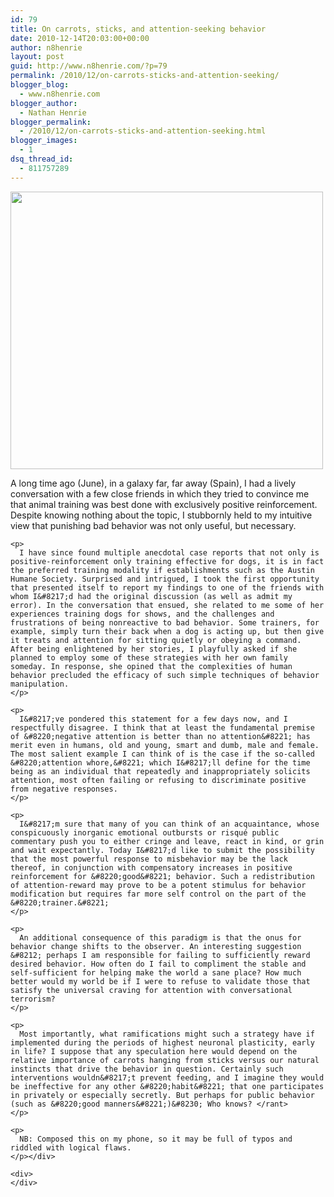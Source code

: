 ```yaml
---
id: 79
title: On carrots, sticks, and attention-seeking behavior
date: 2010-12-14T20:03:00+00:00
author: n8henrie
layout: post
guid: http://www.n8henrie.com/?p=79
permalink: /2010/12/on-carrots-sticks-and-attention-seeking/
blogger_blog:
  - www.n8henrie.com
blogger_author:
  - Nathan Henrie
blogger_permalink:
  - /2010/12/on-carrots-sticks-and-attention-seeking.html
blogger_images:
  - 1
dsq_thread_id:
  - 811757289
---
```

<div>
  <a href="http://www.n8henrie.com/wp-content/uploads/2012/09/p2261.jpg.scaled5001.jpg"><img src="http://www.n8henrie.com/wp-content/uploads/2012/09/p2261.jpg.scaled5001.jpg" width="500" height="444" /></a> 
  
  <p>
    A long time ago (June), in a galaxy far, far away (Spain), I had a lively conversation with a few close friends in which they tried to convince me that animal training was best done with exclusively positive reinforcement. Despite knowing nothing about the topic, I stubbornly held to my intuitive view that punishing bad behavior was not only useful, but necessary. 
    
    <p>
      I have since found multiple anecdotal case reports that not only is positive-reinforcement only training effective for dogs, it is in fact the preferred training modality if establishments such as the Austin Humane Society. Surprised and intrigued, I took the first opportunity that presented itself to report my findings to one of the friends with whom I&#8217;d had the original discussion (as well as admit my error). In the conversation that ensued, she related to me some of her experiences training dogs for shows, and the challenges and frustrations of being nonreactive to bad behavior. Some trainers, for example, simply turn their back when a dog is acting up, but then give it treats and attention for sitting quietly or obeying a command. After being enlightened by her stories, I playfully asked if she planned to employ some of these strategies with her own family someday. In response, she opined that the complexities of human behavior precluded the efficacy of such simple techniques of behavior manipulation.
    </p>
    
    <p>
      I&#8217;ve pondered this statement for a few days now, and I respectfully disagree. I think that at least the fundamental premise of &#8220;negative attention is better than no attention&#8221; has merit even in humans, old and young, smart and dumb, male and female. The most salient example I can think of is the case if the so-called &#8220;attention whore,&#8221; which I&#8217;ll define for the time being as an individual that repeatedly and inappropriately solicits attention, most often failing or refusing to discriminate positive from negative responses.
    </p>
    
    <p>
      I&#8217;m sure that many of you can think of an acquaintance, whose conspicuously inorganic emotional outbursts or risqué public commentary push you to either cringe and leave, react in kind, or grin and wait expectantly. Today I&#8217;d like to submit the possibility that the most powerful response to misbehavior may be the lack thereof, in conjunction with compensatory increases in positive reinforcement for &#8220;good&#8221; behavior. Such a redistribution of attention-reward may prove to be a potent stimulus for behavior modification but requires far more self control on the part of the &#8220;trainer.&#8221;
    </p>
    
    <p>
      An additional consequence of this paradigm is that the onus for behavior change shifts to the observer. An interesting suggestion &#8212; perhaps I am responsible for failing to sufficiently reward desired behavior. How often do I fail to compliment the stable and self-sufficient for helping make the world a sane place? How much better would my world be if I were to refuse to validate those that satisfy the universal craving for attention with conversational terrorism?
    </p>
    
    <p>
      Most importantly, what ramifications might such a strategy have if implemented during the periods of highest neuronal plasticity, early in life? I suppose that any speculation here would depend on the relative importance of carrots hanging from sticks versus our natural instincts that drive the behavior in question. Certainly such interventions wouldn&#8217;t prevent feeding, and I imagine they would be ineffective for any other &#8220;habit&#8221; that one participates in privately or especially secretly. But perhaps for public behavior (such as &#8220;good manners&#8221;)&#8230; Who knows? </rant>
    </p>
    
    <p>
      NB: Composed this on my phone, so it may be full of typos and riddled with logical flaws.
    </p></div> 
    
    <div>
    </div>